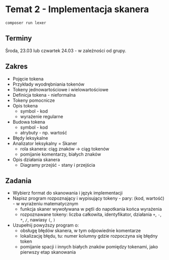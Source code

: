 # Temat 2 - Implementacja skanera

```
composer run lexer
```

## Terminy

Środa, 23.03 lub czwartek 24.03 - w zależności od grupy.

## Zakres

- Pojęcie tokena
- Przykłady wyodrębniania tokenów
- Tokeny jednowartościowe i wielowartościowe
- Definicja tokena - nieformalna
- Tokeny pomocnicze
- Opis tokena
  - symbol - kod
  - wyrażenie regularne
- Budowa tokena
  - symbol - kod
  - atrybuty - np. wartość
- Błędy leksykalne
- Analizator leksykalny = Skaner
  - rola skanera: ciąg znaków -> ciąg tokenów
  - pomijanie komentarzy, białych znaków
- Opis działania skanera
  - Diagramy przejść - stany i przejścia

## Zadania

- Wybierz format do skanowania i język implementacji
- Napisz program rozpoznający i wypisujący tokeny - pary: (kod, wartość) - w wyrażeniu matematycznym
  - funkcja skaner wywoływana w pętli do napotkania końca wyrażenia
  - rozpoznawane tokeny: liczba całkowita, identyfikator, działania `+`, `-`, `*`, `/`, nawiasy `(`, `)`
- Uzupełnij powyższy program o:
  - obsługę błędów skanera, w tym odpowiednie komentarze
  - lokalizację błędu, tu: numer kolumny gdzie rozpoczyna się błędny token
  - pomijanie spacji i innych białych znaków pomiędzy tokenami, jako pierwszy etap skanowania

